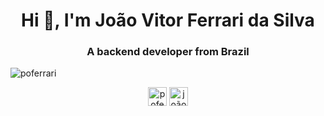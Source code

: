 <h1 align="center">Hi 👋, I'm João Vitor Ferrari da Silva</h1>
<h3 align="center">A backend developer from Brazil</h3>

<p align="left"> <img src="https://komarev.com/ghpvc/?username=poferrari" alt="poferrari" /> </p>

<p align="center">
<a href="https://twitter.com/poferrari" target="blank"><img align="center" src="https://cdn.jsdelivr.net/npm/simple-icons@3.0.1/icons/twitter.svg" alt="poferrari" height="30" width="30" /></a>
<a href="https://linkedin.com/in/joão-vitor-ferrari-da-silva-70685526" target="blank"><img align="center" src="https://cdn.jsdelivr.net/npm/simple-icons@3.0.1/icons/linkedin.svg" alt="joão-vitor-ferrari-da-silva-70685526" height="30" width="30" /></a>
</p>
